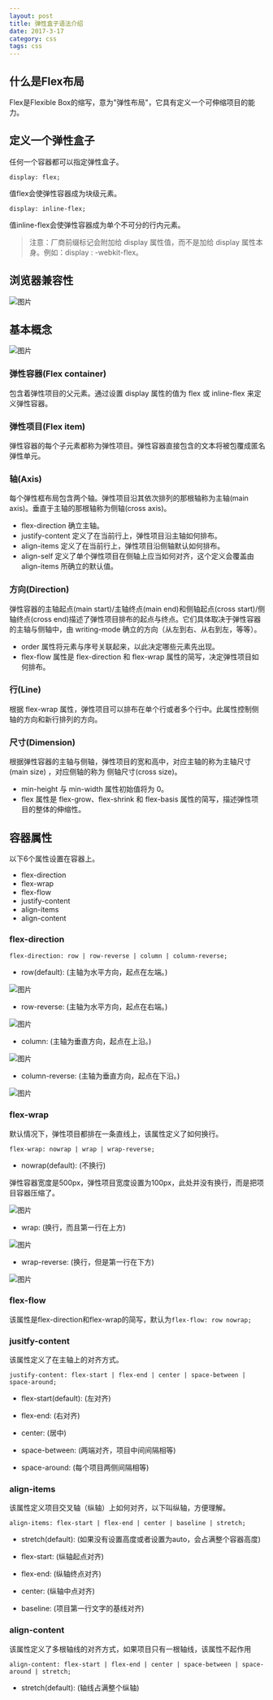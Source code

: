 ```yaml
---
layout: post
title: 弹性盒子语法介绍
date: 2017-3-17
category: css
tags: css
---
```


## 什么是Flex布局

Flex是Flexible Box的缩写，意为"弹性布局"，它具有定义一个可伸缩项目的能力。

## 定义一个弹性盒子

任何一个容器都可以指定弹性盒子。

```
display: flex;
```

值flex会使弹性容器成为块级元素。

```
display: inline-flex;
```

值inline-flex会使弹性容器成为单个不可分的行内元素。

> 注意：厂商前缀标记会附加给 display 属性值，而不是加给 display 属性本身。例如：display : -webkit-flex。

## 浏览器兼容性

![图片](/img/flex-introduce-1.png)

## 基本概念

![图片](/img/flex-introduce-2.png)

### 弹性容器(Flex container)

包含着弹性项目的父元素。通过设置 display 属性的值为 flex 或 inline-flex 来定义弹性容器。

### 弹性项目(Flex item)

弹性容器的每个子元素都称为弹性项目。弹性容器直接包含的文本将被包覆成匿名弹性单元。

### 轴(Axis)

每个弹性框布局包含两个轴。弹性项目沿其依次排列的那根轴称为主轴(main axis)。垂直于主轴的那根轴称为侧轴(cross axis)。

 - flex-direction 确立主轴。
 - justify-content 定义了在当前行上，弹性项目沿主轴如何排布。
 - align-items 定义了在当前行上，弹性项目沿侧轴默认如何排布。
 - align-self 定义了单个弹性项目在侧轴上应当如何对齐，这个定义会覆盖由 align-items 所确立的默认值。

### 方向(Direction)

弹性容器的主轴起点(main start)/主轴终点(main end)和侧轴起点(cross start)/侧轴终点(cross end)描述了弹性项目排布的起点与终点。它们具体取决于弹性容器的主轴与侧轴中，由 writing-mode 确立的方向（从左到右、从右到左，等等）。

 - order 属性将元素与序号关联起来，以此决定哪些元素先出现。
 - flex-flow 属性是 flex-direction 和 flex-wrap 属性的简写，决定弹性项目如何排布。

### 行(Line)

根据 flex-wrap 属性，弹性项目可以排布在单个行或者多个行中。此属性控制侧轴的方向和新行排列的方向。

### 尺寸(Dimension)

根据弹性容器的主轴与侧轴，弹性项目的宽和高中，对应主轴的称为主轴尺寸(main size) ，对应侧轴的称为 侧轴尺寸(cross size)。

 - min-height 与 min-width 属性初始值将为 0。
 - flex 属性是 flex-grow、flex-shrink 和 flex-basis 属性的简写，描述弹性项目的整体的伸缩性。

## 容器属性

以下6个属性设置在容器上。

- flex-direction
- flex-wrap
- flex-flow
- justify-content
- align-items
- align-content

### flex-direction

```
flex-direction: row | row-reverse | column | column-reverse;
```

- row(default): (主轴为水平方向，起点在左端。)

![图片](/img/flex-introduce-3.png)

- row-reverse: (主轴为水平方向，起点在右端。)

![图片](/img/flex-introduce-4.png)

- column: (主轴为垂直方向，起点在上沿。)

![图片](/img/flex-introduce-5.png)

- column-reverse: (主轴为垂直方向，起点在下沿。)

![图片](/img/flex-introduce-6.png)


### flex-wrap

默认情况下，弹性项目都排在一条直线上，该属性定义了如何换行。

```
flex-wrap: nowrap | wrap | wrap-reverse;
```

- nowrap(default): (不换行)

弹性容器宽度是500px，弹性项目宽度设置为100px，此处并没有换行，而是把项目容器压缩了。

![图片](/img/flex-introduce-7.png)

- wrap: (换行，而且第一行在上方)

![图片](/img/flex-introduce-8.png)

- wrap-reverse: (换行，但是第一行在下方)

![图片](/img/flex-introduce-9.png)


### flex-flow

该属性是flex-direction和flex-wrap的简写，默认为`flex-flow: row nowrap;`

### jusitfy-content

该属性定义了在主轴上的对齐方式。

```
justify-content: flex-start | flex-end | center | space-between | space-around;
```

- flex-start(default): (左对齐)

- flex-end: (右对齐)

- center: (居中)

- space-between: (两端对齐，项目中间间隔相等)

- space-around: (每个项目两侧间隔相等)

### align-items

该属性定义项目交叉轴（纵轴）上如何对齐，以下叫纵轴，方便理解。

```
align-items: flex-start | flex-end | center | baseline | stretch;
```

- stretch(default): (如果没有设置高度或者设置为auto，会占满整个容器高度)

- flex-start: (纵轴起点对齐)

- flex-end: (纵轴终点对齐)

- center: (纵轴中点对齐)

- baseline: (项目第一行文字的基线对齐)


### align-content

该属性定义了多根轴线的对齐方式，如果项目只有一根轴线，该属性不起作用

```
align-content: flex-start | flex-end | center | space-between | space-around | stretch;
```

- stretch(default): (轴线占满整个纵轴)


